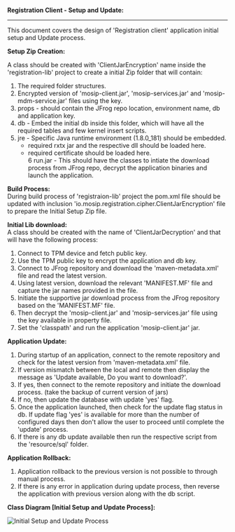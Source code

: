 **Registration Client - Setup and Update:** 
***

This document covers the design of 'Registration client' application initial setup and Update process.  

**Setup Zip Creation:**  

   A class should be created with 'ClientJarEncryption' name inside the 'registration-lib' project to create a initial Zip folder that will contain:
   1. The required folder structures.  
   2. Encrypted version of 'mosip-client.jar', 'mosip-services.jar' and 'mosip-mdm-service.jar' files using the key.  
   3. props - should contain the JFrog repo location, environment name, db and application key.  
   4. db - Embed the initial db inside this folder, which will have all the required tables and few kernel insert scripts.  
   5. jre - Specific Java runtime environment (1.8.0_181) should be embedded.  
      - required rxtx jar and the respective dll should be loaded here.  
      - required certificate should be loaded here.  
   6 run.jar - This should have the classes to intiate the download process from JFrog repo, decrypt the application binaries and launch the application.   

**Build Process:**  
   During build process of 'registraion-lib' project the pom.xml file should be updated with inclusion 'io.mosip.registration.cipher.ClientJarEncryption' file to prepare the Initial Setup Zip file.  
  
**Initial Lib download:**  
   A class should be created with the name of 'ClientJarDecryption' and that will have the following process:
   1. Connect to TPM device and fetch public key. 
   2. Use the TPM public key to encrypt the application and db key.  
   3. Connect to JFrog repository and download the 'maven-metadata.xml' file and read the latest version.
   4. Using latest version, download the relevant 'MANIFEST.MF' file and capture the jar names provided in the file.  
   5. Initiate the supportive jar download process from the JFrog repository based on the 'MANIFEST.MF' file.  
   6. Then decrypt the 'mosip-client.jar' and 'mosip-services.jar' file using the key available in property file.  
   7. Set the 'classpath' and run the application 'mosip-client.jar' jar. 
  
**Application Update:**  
   1. During startup of an application, connect to the remote repository and check for the latest version from 'maven-metadata.xml' file. 
   2. If version mismatch between the local and remote then display the message as 'Update available, Do you want to download?'. 
   3. If yes, then connect to the remote repository and initiate the download process. (take the backup of current version of jars)  
   4. If no, then update the database with update 'yes' flag.  
   5. Once the application launched, then check for the update flag status in db. If update flag 'yes' is available for more than the number of configured days then don't allow the user to proceed until complete the 'update' process.  
   6. If there is any db update available then run the respective script from the 'resource/sql' folder.  

**Application Rollback:**  
   1. Application rollback to the previous version is not possible to through manual process. 
   2. If there is any error in application during update process, then reverse the application with previous version along with the db script.  

**Class Diagram [Initial Setup and Update Process]:**

![Initial Setup and Update Process](_images/registration/application-setup-update_class.png)  
